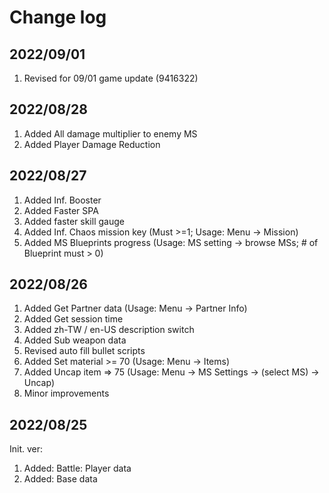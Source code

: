 # Change log

## 2022/09/01  
1. Revised for 09/01 game update (9416322)  

## 2022/08/28
1. Added All damage multiplier to enemy MS
1. Added Player Damage Reduction

## 2022/08/27
1. Added Inf. Booster
1. Added Faster SPA
1. Added faster skill gauge
1. Added Inf. Chaos mission key (Must >=1; Usage: Menu -> Mission)
1. Added MS Blueprints progress (Usage: MS setting -> browse MSs; # of Blueprint must > 0)

## 2022/08/26  
1. Added Get Partner data (Usage: Menu -> Partner Info)
2. Added Get session time
3. Added zh-TW / en-US description switch
4. Added Sub weapon data
5. Revised auto fill bullet scripts
6. Added Set material >= 70 (Usage: Menu -> Items)
7. Added Uncap item => 75 (Usage: Menu -> MS Settings -> (select MS) -> Uncap)
9. Minor improvements

## 2022/08/25  
Init. ver:
1. Added: Battle: Player data
2. Added: Base data